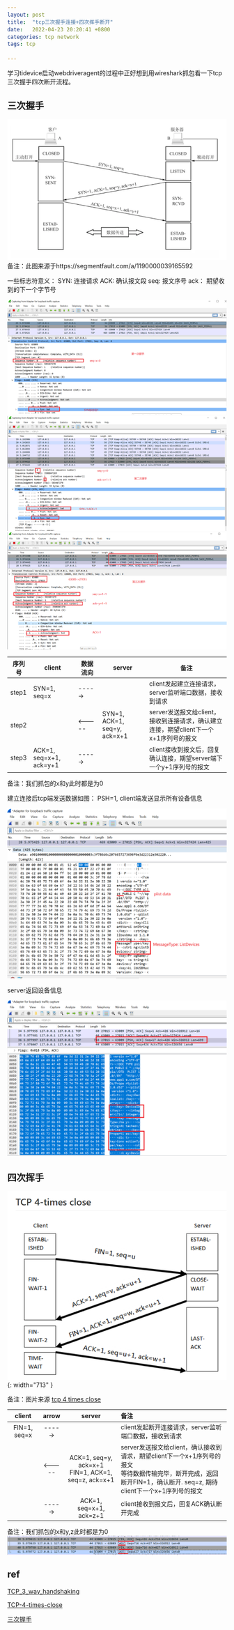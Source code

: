 ```yaml
---
layout: post
title:  "tcp三次握手连接+四次挥手断开"
date:   2022-04-23 20:20:41 +0800
categories: tcp network
tags: tcp

---
```


学习tidevice启动webdriveragent的过程中正好想到用wireshark抓包看一下tcp三次握手四次断开流程。
## 三次握手

![3_times_handshake](/images/tcp/tcp_3_way_handshake.PNG)
备注：此图来源于https://segmentfault.com/a/1190000039165592

一些标志符意义：
SYN: 连接请求
ACK: 确认报文段
seq: 报文序号
ack： 期望收到的下一个字节号

![1](/images/tcp/tcp_0.PNG)
![2](/images/tcp/tcp_1.PNG)
![3](/images/tcp/tcp_2.PNG)

| 序列号     | client                | 数据流向     |  server                     | 备注                                                    |
|---------|-------------------------|------------|------------------------------|-------------------------------------------------------|
| step1   | SYN=1, seq=x            | ----->     |                              | client发起建立连接请求，server监听端口数据，接收到请求                     |
| step2   |                         | <-----     | SYN=1, ACK=1, seq=y, ack=x+1 | server发送报文给client，接收到连接请求，确认建立连接，期望client下一个x+1序列号的报文 |
| step3   | ACK=1, seq=x+1, ack=y+1 | ----->     |                              | client接收到报文后，回复确认连接，期望server端下一个y+1序列号的报文             |
备注：我们抓包的x和y此时都是为0

建立连接后tcp端发送数据如图：
PSH=1, client端发送显示所有设备信息

![data](/images/tcp/tcp_req_list_devices.PNG)

server返回设备信息

![data](/images/tcp/tcp_return_devices.PNG)

## 四次挥手

![4_times_close](/images/tcp/tcp_4_times_close.PNG){: width="713" }

备注：图片来源 [tcp 4 times close](https://wiki.wireshark.org/TCP-4-times-close.md)

| client |    arrow     |    server | 备注 |
| :-------------------------:| :----: | :----: | :---- |
|FIN=1, seq=x  | -----> |  | client发起断开连接请求，server监听端口数据，接收到请求 |
|&nbsp;  | <----- | ACK=1, seq=y, ack=x+1 <br/>FIN=1, ACK=1, seq=z, ack=x+1 | server发送报文给client，确认接收到请求，期望client下一个x+1序列号的报文 <br/>等待数据传输完毕，断开完成，返回断开FIN=1，确认断开. seq=z, 期待client下一个x+1序列号的报文|
|&nbsp;  | -----> |ACK=1, seq=x+1, ack=z+1|client接收到报文后，回复ACK确认断开完成

备注：我们抓包的x和y,z此时都是为0
![1](/images/tcp/tcp_close.PNG)

## ref

[TCP_3_way_handshaking](https://wiki.wireshark.org/TCP_3_way_handshaking.md)

[TCP-4-times-close](https://wiki.wireshark.org/TCP-4-times-close.md)

[三次握手](https://segmentfault.com/a/1190000039165592)
